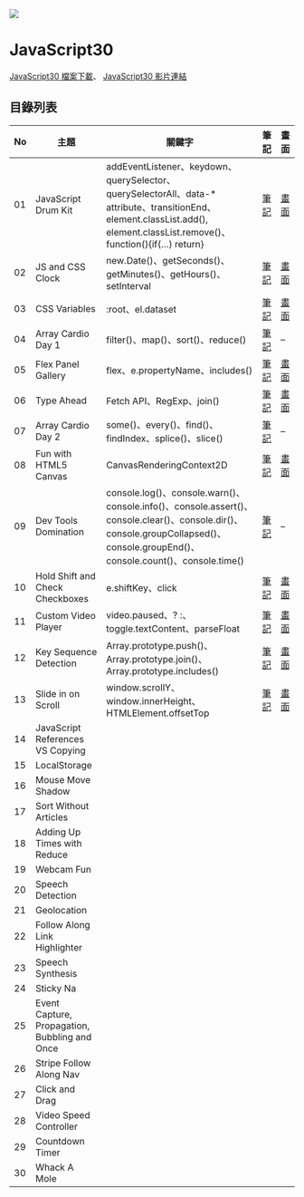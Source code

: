 ![](https://javascript30.com/images/JS3-social-share.png)

# JavaScript30
 [JavaScript30 檔案下載](https://github.com/wesbos/JavaScript30)、
 [JavaScript30 影片連結](https://www.youtube.com/playlist?list=PLu8EoSxDXHP6CGK4YVJhL_VWetA865GOH)

## 目錄列表
| No | 主題 | 關鍵字 | 筆記 | 畫面 |
| --- | --- | --- | --- | --- |
| 01 | JavaScript Drum Kit | addEventListener、keydown、querySelector、querySelectorAll、data-* attribute、transitionEnd、element.classList.add(), element.classList.remove()、function(){if(…) return} | [筆記](https://github.com/Yogo888/JS30/tree/master/01-JavaScript%20Drum%20Kit) | [畫面](https://yogo888.github.io/JS30/01-JavaScript%20Drum%20Kit/) | 
| 02 | JS and CSS Clock | new.Date()、getSeconds()、getMinutes()、getHours()、setInterval | [筆記](https://github.com/Yogo888/JS30/tree/master/02-JS%20and%20CSS%20Clock) | [畫面](https://yogo888.github.io/JS30/02-JS%20and%20CSS%20Clock/) | 
| 03 | CSS Variables | :root、el.dataset | [筆記](https://github.com/Yogo888/JS30/tree/master/03-CSS%20Variables) | [畫面](https://yogo888.github.io/JS30/03-CSS%20Variables/) | 
| 04 | Array Cardio Day 1 | filter()、map()、sort()、reduce() |  [筆記](https://github.com/Yogo888/JS30/tree/master/04-Array%20Cardio%20Day%201) | – | 
| 05 | Flex Panel Gallery | flex、e.propertyName、includes() | [筆記](https://github.com/Yogo888/JS30/tree/master/05-Flex%20Panel%20Gallery) | [畫面](https://yogo888.github.io/JS30/05-Flex%20Panel%20Gallery) |
| 06 | Type Ahead | Fetch API、RegExp、join() | [筆記](https://github.com/Yogo888/JS30/tree/master/06-Type%20Ahead) | [畫面](https://yogo888.github.io/JS30/06-Type%20Ahead) |
| 07 | Array Cardio Day 2 | some()、every()、find()、findIndex、splice()、slice() | [筆記](https://github.com/Yogo888/JS30/tree/master/07-Array%20Cardio%20Day%202) | – |
| 08 | Fun with HTML5 Canvas | CanvasRenderingContext2D | [筆記](https://github.com/Yogo888/JS30/tree/master/08-Fun%20with%20HTML5%20Canvas) | [畫面](https://yogo888.github.io/JS30/08-Fun%20with%20HTML5%20Canvas) |
| 09 | Dev Tools Domination | console.log()、console.warn()、console.info()、console.assert()、console.clear()、console.dir()、console.groupCollapsed()、console.groupEnd()、console.count()、console.time() |  [筆記](https://github.com/Yogo888/JS30/tree/master/09-Dev%20Tools%20Domination) | – | 
| 10 | Hold Shift and Check Checkboxes | e.shiftKey、click | [筆記](https://github.com/Yogo888/JS30/tree/master/10-Hold%20Shift%20and%20Check%20Checkboxes) | [畫面](https://yogo888.github.io/JS30/10-Hold%20Shift%20and%20Check%20Checkboxes) |
| 11 | Custom Video Player | video.paused、? :、toggle.textContent、parseFloat | [筆記](https://github.com/Yogo888/JS30/tree/master/11-Custom%20Video%20Player/) | [畫面](https://yogo888.github.io/JS30/11-Custom%20Video%20Player/) |
| 12 | Key Sequence Detection | Array.prototype.push()、Array.prototype.join()、Array.prototype.includes() | [筆記](https://github.com/Yogo888/JS30/tree/master/12-Key%20Sequence%20Detection) | [畫面](https://yogo888.github.io/JS30/12-Key%20Sequence%20Detection) |
| 13 | Slide in on Scroll | window.scrollY、window.innerHeight、HTMLElement.offsetTop | [筆記](https://github.com/Yogo888/JS30/tree/master/13-Slide%20in%20on%20Scroll) | [畫面](https://yogo888.github.io/JS30/13-Slide%20in%20on%20Scroll) |
| 14 | JavaScript References VS Copying |  |
| 15 | LocalStorage |  |
| 16 | Mouse Move Shadow |  |
| 17 | Sort Without Articles |  |
| 18 | Adding Up Times with Reduce |  |
| 19 | Webcam Fun |  |
| 20 | Speech Detection |  |
| 21 | Geolocation |  |
| 22 | Follow Along Link Highlighter |  |
| 23 | Speech Synthesis |  |
| 24 | Sticky Na |  |
| 25 | Event Capture, Propagation, Bubbling and Once |  |
| 26 | Stripe Follow Along Nav |  |
| 27 | Click and Drag |  |
| 28 | Video Speed Controller |  |
| 29 | Countdown Timer |  |
| 30 | Whack A Mole |  |

